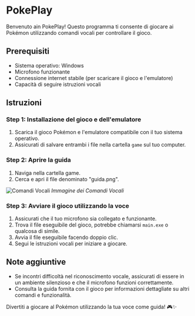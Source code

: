 # PokePlay

Benvenuto ain PokePlay! Questo programma ti consente di giocare ai Pokémon utilizzando comandi vocali per controllare il gioco.

## Prerequisiti
- Sistema operativo: Windows
- Microfono funzionante
- Connessione internet stabile (per scaricare il gioco e l'emulatore)
- Capacità di seguire istruzioni vocali

## Istruzioni

### Step 1: Installazione del gioco e dell'emulatore
1. Scarica il gioco Pokémon e l'emulatore compatibile con il tuo sistema operativo.
2. Assicurati di salvare entrambi i file nella cartella `game` sul tuo computer.

### Step 2: Aprire la guida
1. Naviga nella cartella game.
2. Cerca e apri il file denominato "guida.png".

![Comandi Vocali](guida.png)
*Immagine dei Comandi Vocali*

### Step 3: Avviare il gioco utilizzando la voce
1. Assicurati che il tuo microfono sia collegato e funzionante.
2. Trova il file eseguibile del gioco, potrebbe chiamarsi `main.exe` o qualcosa di simile.
3. Avvia il file eseguibile facendo doppio clic.
4. Segui le istruzioni vocali per iniziare a giocare.
   

## Note aggiuntive
- Se incontri difficoltà nel riconoscimento vocale, assicurati di essere in un ambiente silenzioso e che il microfono funzioni correttamente.
- Consulta la guida fornita con il gioco per informazioni dettagliate su altri comandi e funzionalità.

Divertiti a giocare al Pokémon utilizzando la tua voce come guida! 🎮✨

